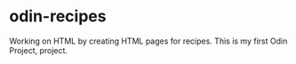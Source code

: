 # odin-recipes
Working on HTML by creating HTML pages for recipes. This is my first Odin Project, project. 